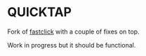 # QUICKTAP #

Fork of [fastclick](https://github.com/ftlabs/fastclick) with a couple of fixes on top.

Work in progress but it should be functional.
